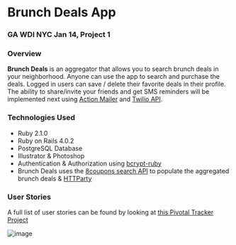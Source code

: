 # Brunch Deals App

### GA WDI NYC Jan 14, Project 1

### Overview

**Brunch Deals** is an aggregator that allows you to search brunch deals in your neighborhood.  Anyone can use the app to search and purchase the deals.  Logged in users can save / delete their favorite deals in their profile.   The ability to share/invite your friends and get SMS reminders will be implemented next using [Action Mailer](http://guides.rubyonrails.org/action_mailer_basics.html) and [Twilio API](http://www.twilio.com/docs/api/rest/sending-messages).


### Technologies Used

* Ruby 2.1.0
* Ruby on Rails 4.0.2
* PostgreSQL Database
* Illustrator & Photoshop
* Authentication & Authorization using [bcrypt-ruby](http://bcrypt-ruby.rubyforge.org/)
* Brunch Deals uses the [8coupons search API](http://www.8coupons.com/api/getapi) to populate the aggregated brunch deals & [HTTParty](https://github.com/jnunemaker/httparty)

### User Stories

A full list of user stories can be found by looking at [this Pivotal Tracker Project](https://www.pivotaltracker.com/s/projects/1015716)



![image](http://brunchdeals.me/images/BrunchDealsMe_ERD.png)
